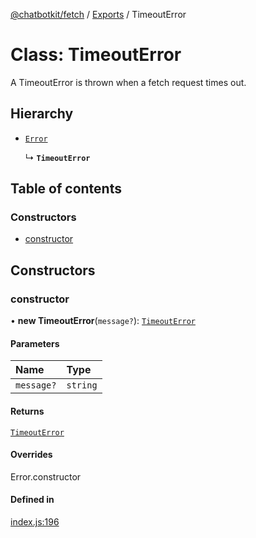 [@chatbotkit/fetch](../README.md) / [Exports](../modules.md) / TimeoutError

# Class: TimeoutError

A TimeoutError is thrown when a fetch request times out.

## Hierarchy

- [`Error`]( https://developer.mozilla.org/docs/Web/JavaScript/Reference/Global_Objects/Error )

  ↳ **`TimeoutError`**

## Table of contents

### Constructors

- [constructor](TimeoutError.md#constructor)

## Constructors

### constructor

• **new TimeoutError**(`message?`): [`TimeoutError`](TimeoutError.md)

#### Parameters

| Name | Type |
| :------ | :------ |
| `message?` | `string` |

#### Returns

[`TimeoutError`](TimeoutError.md)

#### Overrides

Error.constructor

#### Defined in

[index.js:196](https://github.com/chatbotkit/node-sdk/blob/main/packages/fetch/src/index.js#L196)
